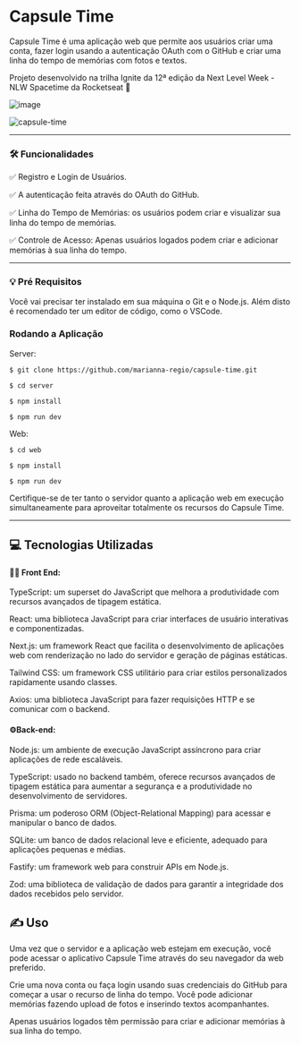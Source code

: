 
# Capsule Time

Capsule Time é uma aplicação web que permite aos usuários criar uma conta, fazer login usando a autenticação OAuth com o GitHub e criar uma linha do tempo de memórias com fotos e textos.

Projeto desenvolvido na trilha Ignite da 12ª edição da Next Level Week - NLW Spacetime da Rocketseat 🚀


![image](https://github.com/marianna-regio/capsule-time/assets/126937060/fa3c3960-f135-4476-ab7f-5cfea2dd9af8)


![capsule-time](https://github.com/marianna-regio/capsule-time/assets/126937060/b0b96c3b-ecd3-4af4-b77d-5d5a2bac4d1c)

<hr>

### 🛠️ Funcionalidades

✅ Registro e Login de Usuários.

✅ A autenticação feita através do OAuth do GitHub.

✅ Linha do Tempo de Memórias: os usuários podem criar e visualizar sua linha do tempo de memórias.

✅ Controle de Acesso: Apenas usuários logados podem criar e adicionar memórias à sua linha do tempo.


<hr>

### 💡 Pré Requisitos

Você vai precisar ter instalado em sua máquina o Git e o Node.js. Além disto é recomendado ter um editor de código, como o VSCode.

 ###  Rodando a Aplicação

Server:

```
$ git clone https://github.com/marianna-regio/capsule-time.git

$ cd server

$ npm install

$ npm run dev
```

Web:
```
$ cd web

$ npm install

$ npm run dev
 ```

Certifique-se de ter tanto o servidor quanto a aplicação web em execução simultaneamente para aproveitar totalmente os recursos do Capsule Time.

<hr>


## 💻 Tecnologias Utilizadas

####  👩‍💻 Front End:

TypeScript: um superset do JavaScript que melhora a produtividade com recursos avançados de tipagem estática.

React: uma biblioteca JavaScript para criar interfaces de usuário interativas e componentizadas.

Next.js: um framework React que facilita o 
desenvolvimento de aplicações web com renderização no lado do servidor e geração de páginas estáticas.

Tailwind CSS: um framework CSS utilitário para criar estilos personalizados rapidamente usando classes.

Axios: uma biblioteca JavaScript para fazer requisições HTTP e se comunicar com o backend.


 #### ⚙️Back-end:

Node.js: um ambiente de execução JavaScript assíncrono para criar aplicações de rede escaláveis.

TypeScript: usado no backend também, oferece recursos avançados de tipagem estática para aumentar a segurança e a produtividade no desenvolvimento de servidores.

Prisma: um poderoso ORM (Object-Relational Mapping) para acessar e manipular o banco de dados.

SQLite: um banco de dados relacional leve e eficiente, adequado para aplicações pequenas e médias.

Fastify: um framework web para construir APIs em Node.js.

Zod: uma biblioteca de validação de dados para garantir a integridade dos dados recebidos pelo servidor.
## ✍️ Uso

Uma vez que o servidor e a aplicação web estejam em execução, você pode acessar o aplicativo Capsule Time através do seu navegador da web preferido. 

Crie uma nova conta ou faça login usando suas credenciais do GitHub para começar a usar o recurso de linha do tempo. Você pode adicionar memórias fazendo upload de fotos e inserindo textos acompanhantes.

Apenas usuários logados têm permissão para criar e adicionar memórias à sua linha do tempo.

